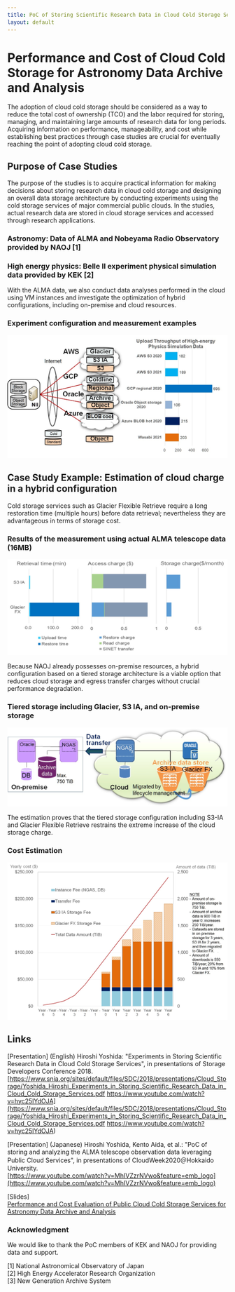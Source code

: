 ```yaml
---
title: PoC of Storing Scientific Research Data in Cloud Cold Storage Services
layout: default
---
```

# Performance and Cost of Cloud Cold Storage for Astronomy Data Archive and Analysis
The adoption of cloud cold storage should be considered as a way to reduce the total cost of ownership (TCO) and the labor required for storing, managing, and maintaining large amounts of research data for long periods. Acquiring information on performance, manageability, and cost while establishing best practices through case studies are crucial for eventually reaching the point of adopting cloud cold storage.

## Purpose of Case Studies
The purpose of the studies is to acquire practical information for making decisions about storing research data in cloud cold storage and designing an overall data storage architecture by conducting experiments using the cold storage services of major commercial public clouds. 
In the studies, actual research data are stored in cloud storage services and accessed through research applications.
  
### Astronomy: Data of ALMA and Nobeyama Radio Observatory provided by NAOJ [1]  
  
### High energy physics: Belle II experiment physical simulation data provided by KEK [2]  
  
With the ALMA data, we also conduct data analyses performed in the cloud using VM  instances and investigate the optimization of hybrid configurations, including on-premise and cloud resources.
  
  
### Experiment configuration and measurement examples  
![Experiment configuration and measurement examples](fig01.jpg)    
  
    
## Case Study Example: Estimation of cloud charge in a hybrid configuration

Cold storage services such as Glacier Flexible Retrieve require a long restoration time (multiple hours) before data retrieval; nevertheless they are advantageous in terms of storage cost.
  
### Results of the measurement using actual ALMA telescope data (16MB)  
![Results of the measurement using actual ALMA telescope data (16MB)](fig02.jpg)    

Because NAOJ already possesses on-premise resources, a hybrid configuration based on a tiered storage architecture is a viable option that reduces cloud storage and egress transfer charges without crucial performance degradation.

### Tiered storage including Glacier, S3 IA, and on-premise storage  
![Tiered storage including Glacier Flexible Retrieve, S3 IA, and on-premise storage](fig03.jpg)  

The estimation proves that the tiered storage configuration including S3-IA and Glacier Flexible Retrieve restrains the extreme increase of the cloud storage charge. 

### Cost Estimation  
![Cost estimation](fig04.jpg)  
  
  
  
## Links
[Presentation] (English) 
Hiroshi Yoshida: "Experiments in Storing Scientific Research Data in Cloud Cold Storage Services", in presentations of Storage Developers Conference 2018.  
[https://www.snia.org/sites/default/files/SDC/2018/presentations/Cloud_Storage/Yoshida_Hiroshi_Experiments_in_Storing_Scientific_Research_Data_in_Cloud_Cold_Storage_Services.pdf
https://www.youtube.com/watch?v=hyc25lYdOJA](https://www.snia.org/sites/default/files/SDC/2018/presentations/Cloud_Storage/Yoshida_Hiroshi_Experiments_in_Storing_Scientific_Research_Data_in_Cloud_Cold_Storage_Services.pdf
https://www.youtube.com/watch?v=hyc25lYdOJA)

[Presentation] (Japanese) 
Hiroshi Yoshida, Kento Aida, et al.: "PoC of storing and analyzing the ALMA telescope observation data leveraging Public Cloud Services", in presentations of CloudWeek2020＠Hokkaido University.  
[https://www.youtube.com/watch?v=MhIVZzrNVwo&feature=emb_logo](https://www.youtube.com/watch?v=MhIVZzrNVwo&feature=emb_logo)

[Slides]    
[Performance and Cost Evaluation of Public Cloud Cold Storage Services for Astronomy Data Archive and Analysis](https://ccrd.nii.ac.jp/sc21/Storage/material/SC21_Performance_and_Cost_of_Cloud_Cold_Storage_for_Astronomy_Data_Archive_and_Analysis.pdf)
   
   
   
  
   
   
### Acknowledgment
We would like to thank the PoC members of KEK and NAOJ for providing data and support.


[1] National Astronomical Observatory of Japan  
[2] High Energy Accelerator Research Organization  
[3] New Generation Archive System  
